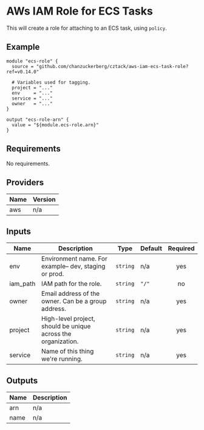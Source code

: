 # AWs IAM Role for ECS Tasks

This will create a role for attaching to an ECS task, using `policy`.

## Example

```hcl
module "ecs-role" {
  source = "github.com/chanzuckerberg/cztack/aws-iam-ecs-task-role?ref=v0.14.0"

  # Variables used for tagging.
  project = "..."
  env     = "..."
  service = "..."
  owner   = "..."
}

output "ecs-role-arn" {
  value = "${module.ecs-role.arn}"
}
```

<!-- START -->
## Requirements

No requirements.

## Providers

| Name | Version |
|------|---------|
| aws | n/a |

## Inputs

| Name | Description | Type | Default | Required |
|------|-------------|------|---------|:--------:|
| env | Environment name. For example– dev, staging or prod. | `string` | n/a | yes |
| iam\_path | IAM path for the role. | `string` | `"/"` | no |
| owner | Email address of the owner. Can be a group address. | `string` | n/a | yes |
| project | High-level project, should be unique across the organization. | `string` | n/a | yes |
| service | Name of this thing we're running. | `string` | n/a | yes |

## Outputs

| Name | Description |
|------|-------------|
| arn | n/a |
| name | n/a |

<!-- END -->
